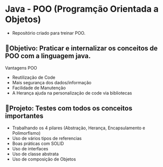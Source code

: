 # Java - POO (Programção Orientada a Objetos)
- Repositório criado para treinar POO.

## 💭Objetivo: Praticar e internalizar os conceitos de POO com a linguagem java.
Vantagens POO
- Reutilização de Code
- Mais segurança dos dados/informação
- Facilidade de Manutenção
- A Herança ajuda na personalização de code via bibliotecas

## 💭Projeto: Testes com todos os conceitos importantes
- Trabalhando os 4 pilares (Abstração, Herança, Encapsulamento e Polimorfismo)
- Uso de vários tipos de referencias
- Boas práticas com SOLID
- Uso de interfaces
- Uso de classe abstrata
- Uso de composição de Objetos

